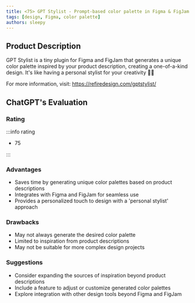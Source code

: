 ```yaml
---
title: <75> GPT Stylist - Prompt-based color palette in Figma & FigJam
tags: [design, Figma, color palette]
authors: sleepy
---
```


## Product Description

GPT Stylist is a tiny plugin for Figma and FigJam that generates a unique color palette inspired by your product description, creating a one-of-a-kind design. 
It's like having a personal stylist for your creativity 🧑‍🎨

For more information, visit: https://refiredesign.com/gptstylist/

## ChatGPT's Evaluation

### Rating

:::info rating

- 75

:::

### Advantages

- Saves time by generating unique color palettes based on product descriptions
- Integrates with Figma and FigJam for seamless use
- Provides a personalized touch to design with a 'personal stylist' approach


### Drawbacks

- May not always generate the desired color palette
- Limited to inspiration from product descriptions
- May not be suitable for more complex design projects

### Suggestions

- Consider expanding the sources of inspiration beyond product descriptions
- Include a feature to adjust or customize generated color palettes
- Explore integration with other design tools beyond Figma and FigJam